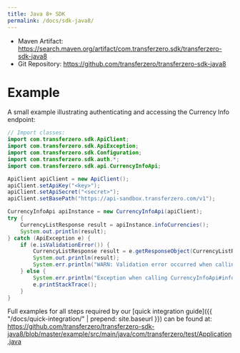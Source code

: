 ```yaml
---
title: Java 8+ SDK
permalink: /docs/sdk-java8/
---
```


- Maven Artifact: <https://search.maven.org/artifact/com.transferzero.sdk/transferzero-sdk-java8>
- Git Repository: <https://github.com/transferzero/transferzero-sdk-java8>

# Example

A small example illustrating authenticating and accessing the Currency Info endpoint:

```java
// Import classes:
import com.transferzero.sdk.ApiClient;
import com.transferzero.sdk.ApiException;
import com.transferzero.sdk.Configuration;
import com.transferzero.sdk.auth.*;
import com.transferzero.sdk.api.CurrencyInfoApi;

ApiClient apiClient = new ApiClient();
apiClient.setApiKey("<key>");
apiClient.setApiSecret("<secret>");
apiClient.setBasePath("https://api-sandbox.transferzero.com/v1");

CurrencyInfoApi apiInstance = new CurrencyInfoApi(apiClient);
try {
    CurrencyListResponse result = apiInstance.infoCurrencies();
    System.out.println(result);
} catch (ApiException e) {
    if (e.isValidationError()) {
        CurrencyListResponse result = e.getResponseObject(CurrencyListResponse.class);
        System.out.println(result);
        System.err.println("WARN: Validation error occurred when calling the endpoint");
    } else {
        System.err.println("Exception when calling CurrencyInfoApi#infoCurrencies");
        e.printStackTrace();
    }
}
```

Full examples for all steps required by our [quick integration guide]({{ "/docs/quick-integration/" | prepend: site.baseurl }}) can be found at: <https://github.com/transferzero/transferzero-sdk-java8/blob/master/example/src/main/java/com/transferzero/test/Application.java>
